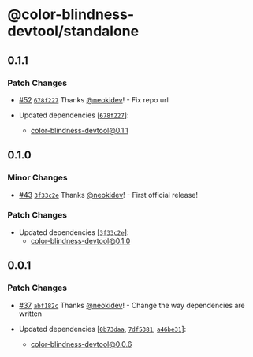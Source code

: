 # @color-blindness-devtool/standalone

## 0.1.1

### Patch Changes

- [#52](https://github.com/neokidev/color-blindness-devtool/pull/52) [`678f227`](https://github.com/neokidev/color-blindness-devtool/commit/678f2270c0551c3d5885a63c1115cb9cde810d70) Thanks [@neokidev](https://github.com/neokidev)! - Fix repo url

- Updated dependencies [[`678f227`](https://github.com/neokidev/color-blindness-devtool/commit/678f2270c0551c3d5885a63c1115cb9cde810d70)]:
  - color-blindness-devtool@0.1.1

## 0.1.0

### Minor Changes

- [#43](https://github.com/neokidev/color-blindness-devtool/pull/43) [`3f33c2e`](https://github.com/neokidev/color-blindness-devtool/commit/3f33c2e229a721243a9f521accf57acb16ec3db6) Thanks [@neokidev](https://github.com/neokidev)! - First official release!

### Patch Changes

- Updated dependencies [[`3f33c2e`](https://github.com/neokidev/color-blindness-devtool/commit/3f33c2e229a721243a9f521accf57acb16ec3db6)]:
  - color-blindness-devtool@0.1.0

## 0.0.1

### Patch Changes

- [#37](https://github.com/neokidev/color-blindness-devtool/pull/37) [`abf182c`](https://github.com/neokidev/color-blindness-devtool/commit/abf182c17854b18752495ad70c58f5a4d53a11d4) Thanks [@neokidev](https://github.com/neokidev)! - Change the way dependencies are written

- Updated dependencies [[`0b73daa`](https://github.com/neokidev/color-blindness-devtool/commit/0b73daade770d6755bddd6cef0035cee937eca5d), [`7df5381`](https://github.com/neokidev/color-blindness-devtool/commit/7df5381be89b2875c68cf9d56c5be8b0d9463fe1), [`a46be31`](https://github.com/neokidev/color-blindness-devtool/commit/a46be31a5f135aed2cb7b91b397b8964cb2cf11f)]:
  - color-blindness-devtool@0.0.6
